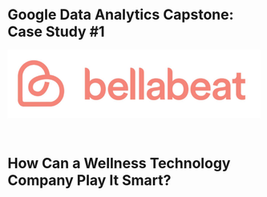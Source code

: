 # Google Data Analytics Capstone: Case Study #1

![header_img](imgs\header_img.png)

<br>

# How Can a Wellness Technology Company Play It Smart?